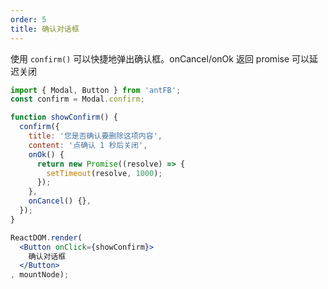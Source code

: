 ```yaml
---
order: 5
title: 确认对话框
---
```


使用 `confirm()` 可以快捷地弹出确认框。onCancel/onOk 返回 promise 可以延迟关闭

````jsx
import { Modal, Button } from 'antFB';
const confirm = Modal.confirm;

function showConfirm() {
  confirm({
    title: '您是否确认要删除这项内容',
    content: '点确认 1 秒后关闭',
    onOk() {
      return new Promise((resolve) => {
        setTimeout(resolve, 1000);
      });
    },
    onCancel() {},
  });
}

ReactDOM.render(
  <Button onClick={showConfirm}>
    确认对话框
  </Button>
, mountNode);
````
